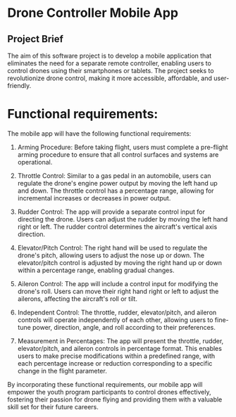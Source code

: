 # Drone Controller Mobile App

## Project Brief
The aim of this software project is to develop a mobile application that eliminates the need for a separate remote controller, enabling users to control drones using their smartphones or tablets. The project seeks to revolutionize drone control, making it more accessible, affordable, and user-friendly.

# Functional requirements:
The mobile app will have the following functional requirements:

1. Arming Procedure: Before taking flight, users must complete a pre-flight arming procedure to ensure that all control surfaces and systems are operational.

2. Throttle Control: Similar to a gas pedal in an automobile, users can regulate the drone's engine power output by moving the left hand up and down. The throttle control has a percentage range, allowing for incremental increases or decreases in power output.

3. Rudder Control: The app will provide a separate control input for directing the drone. Users can adjust the rudder by moving the left hand right or left. The rudder control determines the aircraft's vertical axis direction.

4. Elevator/Pitch Control: The right hand will be used to regulate the drone's pitch, allowing users to adjust the nose up or down. The elevator/pitch control is adjusted by moving the right hand up or down within a percentage range, enabling gradual changes.

5. Aileron Control: The app will include a control input for modifying the drone's roll. Users can move their right hand right or left to adjust the ailerons, affecting the aircraft's roll or tilt.

6. Independent Control: The throttle, rudder, elevator/pitch, and aileron controls will operate independently of each other, allowing users to fine-tune power, direction, angle, and roll according to their preferences.

7. Measurement in Percentages: The app will present the throttle, rudder, elevator/pitch, and aileron controls in percentage format. This enables users to make precise modifications within a predefined range, with each percentage increase or reduction corresponding to a specific change in the flight parameter.

By incorporating these functional requirements, our mobile app will empower the youth program participants to control drones effectively, fostering their passion for drone flying and providing them with a valuable skill set for their future careers.
